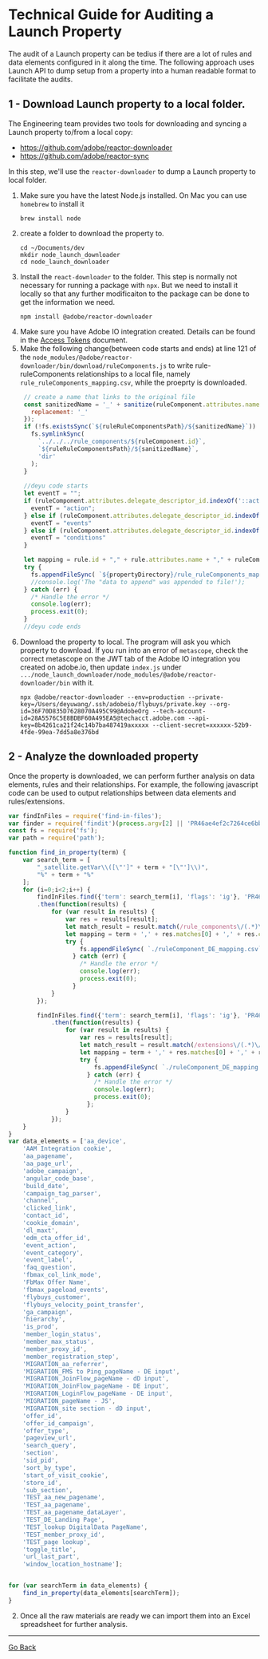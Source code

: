 # Technical Guide for Auditing a Launch Property 

The audit of a Launch property can be tedius if there are a lot of rules and data elements configured in it along the time. The following approach uses Launch API to dump setup from a property into a human readable format to facilitate the audits.

## 1 - Download Launch property to a local folder.

The Engineering team provides two tools for downloading and syncing a Launch property to/from a local copy:
* https://github.com/adobe/reactor-downloader
* https://github.com/adobe/reactor-sync

In this step, we'll use the `reactor-downloader` to dump a Launch property to local folder. 

1. Make sure you have the latest Node.js installed. On Mac you can use `homebrew` to install it
     ```shell
     brew install node
     ```
2. create a folder to download the property to.
     ```shell
     cd ~/Documents/dev
     mkdir node_launch_downloader
     cd node_launch_downloader
     ```
3. Install the `react-downloader` to the folder. This step is normally not necessary for running a package with `npx`. But we need to install it locally so that any further modificaiton to the package can be done to get the information we need.
    ```shell 
    npm install @adobe/reactor-downloader
    ```
4. Make sure you have Adobe IO integration created. Details can be found in the [Access Tokens](https://developer.adobelaunch.com/api/guides/access_tokens/) document.
5. Make the following change(between code starts and ends) at line 121 of the `node_modules/@adobe/reactor-downloader/bin/download/ruleComponents.js` to write rule-ruleComponents relationships to a local file, namely `rule_ruleComponents_mapping.csv`, while the proeprty is downloaded.
     ```javascript
      // create a name that links to the original file
      const sanitizedName = '_' + sanitize(ruleComponent.attributes.name, {
        replacement: '_'
      });
      if (!fs.existsSync(`${ruleRuleComponentsPath}/${sanitizedName}`)) {
        fs.symlinkSync(
          `../../../rule_components/${ruleComponent.id}`,
          `${ruleRuleComponentsPath}/${sanitizedName}`,
          'dir'
        );
      }
      
      //deyu code starts
      let eventT = "";
      if (ruleComponent.attributes.delegate_descriptor_id.indexOf('::actions::') !== -1) {
        eventT = "action";
      } else if (ruleComponent.attributes.delegate_descriptor_id.indexOf('::events::') !== -1) {
        eventT = "events"
      } else if (ruleComponent.attributes.delegate_descriptor_id.indexOf('::conditions::') !== -1) {
        eventT = "conditions"
      }

      let mapping = rule.id + "," + rule.attributes.name + "," + ruleComponent.attributes.rule_order + "," + ruleComponent.id + "," + ruleComponent.attributes.name + "," + ruleComponent.attributes.order + "," + eventT + "," + ruleComponent.attributes.delegate_descriptor_id + "\n";
      try {
        fs.appendFileSync( `${propertyDirectory}/rule_ruleComponents_mapping.csv`, mapping );
        //console.log('The "data to append" was appended to file!');
      } catch (err) {
        /* Handle the error */
        console.log(err);
        process.exit(0);
      }
      //deyu code ends
     ```
6. Download the property to local. The program will ask you which property to download. If you run into an error of `metascope`, check the correct metascope on the JWT tab of the Adobe IO integration you created on adobe.io, then update `index.js` under `.../node_launch_downloader/node_modules/@adobe/reactor-downloader/bin` with it.
     ```shell
     npx @adobe/reactor-downloader --env=production --private-key=/Users/deyuwang/.ssh/adobeio/flybuys/private.key --org-id=36F70D835D7628070A495C99@AdobeOrg --tech-account-id=28A5576C5E8BDBF60A495EA5@techacct.adobe.com --api-key=8b4261ca21f24c14b7ba487419axxxxx --client-secret=xxxxxx-52b9-4fde-99ea-7dd5a8e376bd
     ```

## 2 - Analyze the downloaded property

Once the property is downloaded, we can perform further analysis on data elements, rules and their relationships. For example, the following javascript code can be used to output relationships between data elements and rules/extensions.

```javascript
var findInFiles = require('find-in-files');
var finder = require('findit')(process.argv[2] || 'PR46ae4ef2c7264ce6bbf345d68f3680e3/rules');
const fs = require('fs');
var path = require('path');

function find_in_property(term) {
    var search_term = [
        "_satellite.getVar\\([\"']" + term + "[\"']\\)",
        "%" + term + "%" 
    ];
    for (i=0;i<2;i++) {
        findInFiles.find({'term': search_term[i], 'flags': 'ig'}, 'PR46ae4ef2c7264ce6bbf345d68f3680e3/rule_components', 'data.json$')
        .then(function(results) {
            for (var result in results) {
                var res = results[result];
                let match_result = result.match(/rule_components\/(.*)\//);
                let mapping = term + ',' + res.matches[0] + ',' + res.count + ',rule_component,' + match_result[1] + "\n";
                try {
                    fs.appendFileSync( `./ruleComponent_DE_mapping.csv`, mapping );
                  } catch (err) {
                    /* Handle the error */
                    console.log(err);
                    process.exit(0);
                  }
            }
        });

        findInFiles.find({'term': search_term[i], 'flags': 'ig'}, 'PR46ae4ef2c7264ce6bbf345d68f3680e3/extensions', 'data.json$')
            .then(function(results) {
                for (var result in results) {
                    var res = results[result];
                    let match_result = result.match(/extensions\/(.*)\//);
                    let mapping = term + ',' + res.matches[0] + ',' + res.count + ',extension,' + match_result[1] + "\n";
                    try {
                        fs.appendFileSync( `./ruleComponent_DE_mapping.csv`, mapping );
                      } catch (err) {
                        /* Handle the error */
                        console.log(err);
                        process.exit(0);
                      };
                }
            });
    }
}
var data_elements = ['aa_device',
    'AAM Integration cookie',
    'aa_pagename',
    'aa_page_url',
    'adobe_campaign',
    'angular_code_base',
    'build_date',
    'campaign_tag_parser',
    'channel',
    'clicked_link',
    'contact_id',
    'cookie_domain',
    'dl_maxt',
    'edm_cta_offer_id',
    'event_action',
    'event_category',
    'event_label',
    'faq_question',
    'fbmax_col_link_mode',
    'FbMax Offer Name',
    'fbmax_pageload_events',
    'flybuys_customer',
    'flybuys_velocity_point_transfer',
    'ga_campaign',
    'hierarchy',
    'is_prod',
    'member_login_status',
    'member_max_status',
    'member_proxy_id',
    'member_registration_step',
    'MIGRATION_aa_referrer',
    'MIGRATION_FMS to Ping_pageName - DE input',
    'MIGRATION_JoinFlow_pageName - dD input',
    'MIGRATION_JoinFlow_pageName - DE input',
    'MIGRATION_LoginFlow_pageName - DE input',
    'MIGRATION_pageName - JS',
    'MIGRATION_site section - dD input',
    'offer_id',
    'offer_id_campaign',
    'offer_type',
    'pageview_url',
    'search_query',
    'section',
    'sid_pid',
    'sort_by_type',
    'start_of_visit_cookie',
    'store_id',
    'sub_section',
    'TEST_aa_new_pagename',
    'TEST_aa_pagename',
    'TEST_aa_pagename_dataLayer',
    'TEST_DE_Landing Page',
    'TEST_lookup DigitalData PageName',
    'TEST_member_proxy_id',
    'TEST_page lookup',
    'toggle_title',
    'url_last_part',
    'window_location_hostname'];


for (var searchTerm in data_elements) {
    find_in_property(data_elements[searchTerm]);
}
```

2. Once all the raw materials are ready we can import them into an Excel spreadsheet for further analysis.

---

[Go Back](./README.md)
